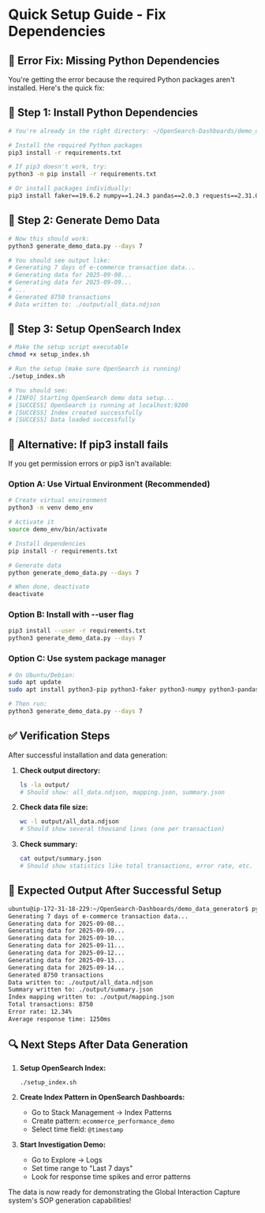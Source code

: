 # Quick Setup Guide - Fix Dependencies

## 🚨 **Error Fix: Missing Python Dependencies**

You're getting the error because the required Python packages aren't installed. Here's the quick fix:

## 🔧 **Step 1: Install Python Dependencies**

```bash
# You're already in the right directory: ~/OpenSearch-Dashboards/demo_data_generator/

# Install the required Python packages
pip3 install -r requirements.txt

# If pip3 doesn't work, try:
python3 -m pip install -r requirements.txt

# Or install packages individually:
pip3 install faker==19.6.2 numpy==1.24.3 pandas==2.0.3 requests==2.31.0 python-dateutil==2.8.2
```

## 🚀 **Step 2: Generate Demo Data**

```bash
# Now this should work:
python3 generate_demo_data.py --days 7

# You should see output like:
# Generating 7 days of e-commerce transaction data...
# Generating data for 2025-09-08...
# Generating data for 2025-09-09...
# ...
# Generated 8750 transactions
# Data written to: ./output/all_data.ndjson
```

## 🔧 **Step 3: Setup OpenSearch Index**

```bash
# Make the setup script executable
chmod +x setup_index.sh

# Run the setup (make sure OpenSearch is running)
./setup_index.sh

# You should see:
# [INFO] Starting OpenSearch demo data setup...
# [SUCCESS] OpenSearch is running at localhost:9200
# [SUCCESS] Index created successfully
# [SUCCESS] Data loaded successfully
```

## 🐛 **Alternative: If pip3 install fails**

If you get permission errors or pip3 isn't available:

### **Option A: Use Virtual Environment (Recommended)**
```bash
# Create virtual environment
python3 -m venv demo_env

# Activate it
source demo_env/bin/activate

# Install dependencies
pip install -r requirements.txt

# Generate data
python generate_demo_data.py --days 7

# When done, deactivate
deactivate
```

### **Option B: Install with --user flag**
```bash
pip3 install --user -r requirements.txt
python3 generate_demo_data.py --days 7
```

### **Option C: Use system package manager**
```bash
# On Ubuntu/Debian:
sudo apt update
sudo apt install python3-pip python3-faker python3-numpy python3-pandas python3-requests python3-dateutil

# Then run:
python3 generate_demo_data.py --days 7
```

## ✅ **Verification Steps**

After successful installation and data generation:

1. **Check output directory:**
   ```bash
   ls -la output/
   # Should show: all_data.ndjson, mapping.json, summary.json
   ```

2. **Check data file size:**
   ```bash
   wc -l output/all_data.ndjson
   # Should show several thousand lines (one per transaction)
   ```

3. **Check summary:**
   ```bash
   cat output/summary.json
   # Should show statistics like total transactions, error rate, etc.
   ```

## 🎯 **Expected Output After Successful Setup**

```bash
ubuntu@ip-172-31-18-229:~/OpenSearch-Dashboards/demo_data_generator$ python3 generate_demo_data.py --days 7
Generating 7 days of e-commerce transaction data...
Generating data for 2025-09-08...
Generating data for 2025-09-09...
Generating data for 2025-09-10...
Generating data for 2025-09-11...
Generating data for 2025-09-12...
Generating data for 2025-09-13...
Generating data for 2025-09-14...
Generated 8750 transactions
Data written to: ./output/all_data.ndjson
Summary written to: ./output/summary.json
Index mapping written to: ./output/mapping.json
Total transactions: 8750
Error rate: 12.34%
Average response time: 1250ms
```

## 🔍 **Next Steps After Data Generation**

1. **Setup OpenSearch Index:**
   ```bash
   ./setup_index.sh
   ```

2. **Create Index Pattern in OpenSearch Dashboards:**
   - Go to Stack Management → Index Patterns
   - Create pattern: `ecommerce_performance_demo`
   - Select time field: `@timestamp`

3. **Start Investigation Demo:**
   - Go to Explore → Logs
   - Set time range to "Last 7 days"
   - Look for response time spikes and error patterns

The data is now ready for demonstrating the Global Interaction Capture system's SOP generation capabilities!